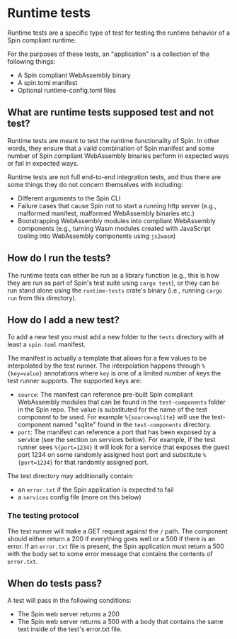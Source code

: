 # Runtime tests

Runtime tests are a specific type of test for testing the runtime behavior of a Spin compliant runtime.

For the purposes of these tests, an "application" is a collection of the following things:
* A Spin compliant WebAssembly binary
* A spin.toml manifest
* Optional runtime-config.toml files

## What are runtime tests supposed test and not test?

Runtime tests are meant to test the runtime functionality of Spin. In other words, they ensure that a valid combination of Spin manifest and some number of Spin compliant WebAssembly binaries perform in expected ways or fail in expected ways.

Runtime tests are not full end-to-end integration tests, and thus there are some things they do not concern themselves with including:
* Different arguments to the Spin CLI
* Failure cases that cause Spin not to start a running http server (e.g., malformed manifest, malformed WebAssembly binaries etc.)
* Bootstrapping WebAssembly modules into compliant WebAssembly components (e.g., turning Wasm modules created with JavaScript tooling into WebAssembly components using `js2wasm`)

## How do I run the tests?

The runtime tests can either be run as a library function (e.g., this is how they are run as part of Spin's test suite using `cargo test`), or they can be run stand alone using the `runtime-tests` crate's binary (i.e., running `cargo run` from this directory).

## How do I add a new test?

To add a new test you must add a new folder to the `tests` directory with at least a `spin.toml` manifest.

The manifest is actually a template that allows for a few values to be interpolated by the test runner. The interpolation happens through `%{key=value}` annotations where `key` is one of a limited number of keys the test runner supports. The supported keys are:

* `source`: The manifest can reference pre-built Spin compliant WebAssembly modules that can be found in the `test-components` folder in the Spin repo. The value is substituted for the name of the test component to be used. For example `%{source=sqlite}` will use the test-component named "sqlite" found in the `test-components` directory.
* `port`: The manifest can reference a port that has been exposed by a service (see the section on services below). For example, if the test runner sees `%{port=1234}` it will look for a service that exposes the guest port 1234 on some randomly assigned host port and substitute `%{port=1234}` for that randomly assigned port.

The test directory may additionally contain:
* an `error.txt` if the Spin application is expected to fail
* a `services` config file (more on this below)

### The testing protocol

The test runner will make a GET request against the `/` path. The component should either return a 200 if everything goes well or a 500 if there is an error. If an `error.txt` file is present, the Spin application must return a 500 with the body set to some error message that contains the contents of `error.txt`.

## When do tests pass?

A test will pass in the following conditions:
* The Spin web server returns a 200
* The Spin web server returns a 500 with a body that contains the same text inside of the test's error.txt file.